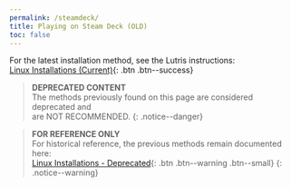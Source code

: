 ```yaml
---
permalink: /steamdeck/
title: Playing on Steam Deck (OLD)
toc: false
---
```


For the latest installation method, see the Lutris instructions:<br/>
[Linux Installations (Current)](../linux/){: .btn .btn--success}

> **DEPRECATED CONTENT**<br/>
> The methods previously found on this page are considered deprecated and<br/> are NOT RECOMMENDED.
{: .notice--danger}

> **FOR REFERENCE ONLY**<br/>
> For historical reference, the previous methods remain documented here:<br/>
> [Linux Installations - Deprecated](/linux-deprecated){: .btn .btn--warning .btn--small}
{: .notice--warning}
